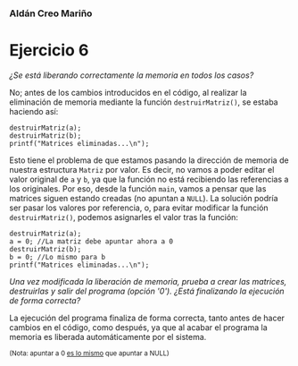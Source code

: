 ### Aldán Creo Mariño
# Ejercicio 6

_¿Se está liberando correctamente la memoria en todos los casos?_

No; antes de los cambios introducidos en el código, al realizar la eliminación de memoria mediante la función `destruirMatriz()`, se estaba haciendo así:
```
destruirMatriz(a);
destruirMatriz(b);
printf("Matrices eliminadas...\n");
```
Esto tiene el problema de que estamos pasando la dirección de memoria de nuestra estructura `Matriz` por valor. Es decir, no vamos a poder editar el valor original de `a` y `b`, ya que la función no está recibiendo las referencias a los originales. Por eso, desde la función `main`, vamos a pensar que las matrices siguen estando creadas (no apuntan a `NULL`). La solución podría ser pasar los valores por referencia, o, para evitar modificar la función `destruirMatriz()`, podemos asignarles el valor tras la función:
```
destruirMatriz(a);
a = 0; //La matriz debe apuntar ahora a 0
destruirMatriz(b);
b = 0; //Lo mismo para b
printf("Matrices eliminadas...\n");
```

_Una vez modificada la liberación de memoria, prueba a crear las matrices, destruirlas y salir del programa (opción '0'). ¿Está finalizando la ejecución de forma correcta?_

La ejecución del programa finaliza de forma correcta, tanto antes de hacer cambios en el código, como después, ya que al acabar el programa la memoria es liberada automáticamente por el sistema.

<sub>(Nota: apuntar a 0 [es lo mismo](https://www.gnu.org/software/libc/manual/html_node/Null-Pointer-Constant.html) que apuntar a NULL)</sub>